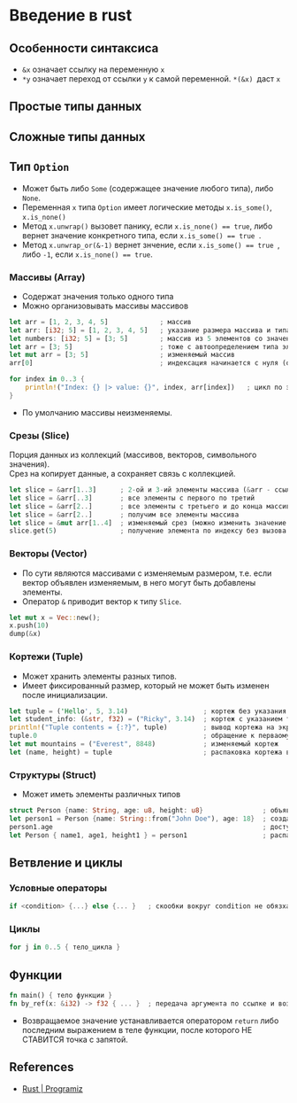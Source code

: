 # Введение в rust
## Особенности синтаксиса
* `&x` означает ссылку на переменную `x`
* `*y` означает переход от ссылки `y` к самой переменной. `*(&x) `даст `x`

## Простые типы данных

## Сложные типы данных
## Тип `Option`
* Может быть либо `Some` (содержащее значение любого типа), либо `None`.
* Переменная `x` типа `Option` имеет логические методы `x.is_some()`, `x.is_none()`
* Метод `x.unwrap()` вызовет панику, если `x.is_none() == true`, либо вернет значение конкретного типа, если `x.is_some() == true `.
* Метод `x.unwrap_or(&-1)` вернет знчение, если `x.is_some() == true `, либо `-1`, если `x.is_none() == true`.

### Массивы (Array)
* Содержат значения только одного типа
* Можно организовывать массивы массивов
```rust
let arr = [1, 2, 3, 4, 5]             ; массив
let arr: [i32; 5] = [1, 2, 3, 4, 5]   ; указание размера массива и типа его элементов
let numbers: [i32; 5] = [3; 5]        ; массив из 5 элементов со значениями по умолчанию равными 3
let arr = [3; 5]                      ; тоже с автоопределением типа элементов
let mut arr = [3; 5]                  ; изменяемый массив
arr[0]                                ; индексация начинается с нуля (обращение к первому элементу)

for index in 0..3 {
    println!("Index: {} |> value: {}", index, arr[index])   ; цикл по элементам массива
}
```
* По умолчанию массивы неизменяемы.

### Срезы (Slice)
Порция данных из коллекций (массивов, векторов, символьного значения).\
Срез на копирует данные, а сохраняет связь с коллекцией.
```rust
let slice = &arr[1..3]      ; 2-ой и 3-ий элементы массива (&arr - ссылка на массив)
let slice = &arr[..3]       ; все элементы с первого по третий
let slice = &arr[2..]       ; все элементы с третьего и до конца массива
let slice = &arr[2..]       ; получим все элементы массива
let slice = &mut arr[1..4]  ; изменяемый срез (можно изменить значение внутри среза - массив должен быть изменяемым)
slice.get(5)                ; получение элемента по индексу без вызова исключения (вернет объект типа `Option`)
```

### Векторы (Vector)
* По сути являются массивами с изменяемым размером, т.е. если вектор объявлен изменяемым, в него могут быть добавлены элементы.
* Оператор `&` приводит вектор к типу `Slice`.
```rust
let mut x = Vec::new();
x.push(10)
dump(&x)
```

### Кортежи (Tuple)
* Может хранить элементы разных типов.
* Имеет фиксированный размер, который не может быть изменен после инициализации.
```rust
let tuple = ('Hello', 5, 3.14)                   ; кортеж без указания типа элементов
let student_info: (&str, f32) = ("Ricky", 3.14)  ; кортеж с указанием типа элементов
println!("Tuple contents = {:?}", tuple)         ; вывод кортежа на экран
tuple.0                                          ; обращение к перваому элементу
let mut mountains = ("Everest", 8848)            ; изменяемый кортеж
let (name, height) = tuple                       ; распаковка кортежа в переменные
```

### Структуры (Struct)
* Может иметь элементы различных типов
```rust
struct Person {name: String, age: u8, height: u8}               ; объявление структуры
let person1 = Person {name: String::from("John Doe"), age: 18}  ; создание экзмепляра структуры  
person1.age                                                     ; доступ к полю структуры
let Person { name1, age1, height1 } = person1                   ; распаковка структуры в указанные переменные
```

## Ветвление и циклы
### Условные операторы
```rust
if <condition> {...} else {... }   ; скообки вокруг condition не обязхательны
```

### Циклы
```rust
for j in 0..5 { тело_цикла }
```
## Функции
```rust
fn main() { тело функции }
fn by_ref(x: &i32) -> f32 { ... }  ; передача аргумента по ссылке и возврат f32-значения
```
* Возвращаемое значение устанавливается оператором `return` либо последним выражением в теле функции, после которого НЕ СТАВИТСЯ точка с запятой.

  

## References
* [Rust | Programiz](https://www.programiz.com/rust/getting-started)
